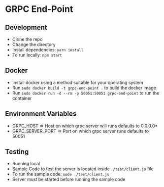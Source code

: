 # GRPC End-Point


## Development

* Clone the repo
* Change the directory
* Install dependencies: `yarn install`
* To run locally: `npm start`

## Docker

* Install docker using a method suitable for your operating system
* Run `sudo docker build -t grpc-end-point .` to build the docker image
* Run `sudo docker run -d --rm -p 50051:50051 grpc-end-point` to run the container

## Environment Variables

* GRPC_HOST => Host on which grpc server will runs defaults to 0.0.0.0* 
* GRPC_SERVER_PORT => Port on which grpc server runs defaults to 50051

## Testing 

* Running local
* Sample Code to test the server is located inside `./test/client.js` file
* To run the sample code: `node ./test/client.js`
* Server must be started before running the sample code
